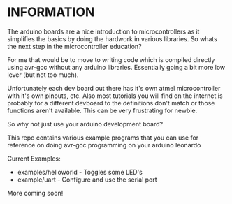 INFORMATION
===========

The arduino boards are a nice introduction to microcontrollers as it simplifies the basics by doing the hardwork in various libraries. So whats the next step in the microcontroller education?

For me that would be to move to writing code which is compiled directly using avr-gcc without any arduino libraries. Essentially going a bit more low lever (but not too much).

Unfortunately each dev board out there has it's own atmel microcontroller with it's own pinouts, etc. Also most tutorials you will find on the internet is probably for a different devboard to the definitions don't match or those functions aren't available. This can be very frustrating for newbie.

So why not just use your arduino development board?

This repo contains various example programs that you can use for reference on doing avr-gcc programming on your arduino leonardo

Current Examples:

* examples/helloworld - Toggles some LED's
* example/uart - Configure and use the serial port


More coming soon!